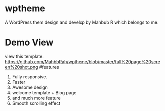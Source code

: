 # wptheme
A WordPress them design and develop by Mahbub R which belongs to me.
# Demo View
view this template: https://github.com/MahbbRah/wptheme/blob/master/full%20page%20screen%20shot.png
#features

1. Fully responsive.
2. Faster
3. Awesome design
4. welcome template + Blog page
5. and much more feature
6. Smooth scrolling effect